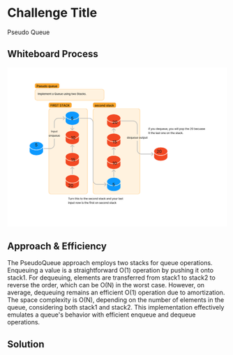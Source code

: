 # Challenge Title
Pseudo Queue

## Whiteboard Process
![White board](pseudo_queue.png)

## Approach & Efficiency
The PseudoQueue approach employs two stacks for queue operations. Enqueuing a value is a straightforward O(1) operation by pushing it onto stack1. For dequeuing, elements are transferred from stack1 to stack2 to reverse the order, which can be O(N) in the worst case. However, on average, dequeuing remains an efficient O(1) operation due to amortization. The space complexity is O(N), depending on the number of elements in the queue, considering both stack1 and stack2. This implementation effectively emulates a queue's behavior with efficient enqueue and dequeue operations.

## Solution
